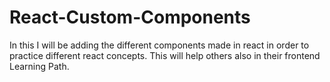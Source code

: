 # React-Custom-Components
In this I will be adding the different components made in react in order to practice different react concepts. This will help others also in their frontend Learning Path.
